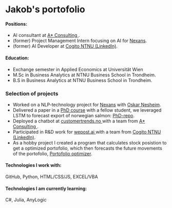 

<h1> Jakob's portofolio </h1>

<h4>  Positions: </h4>
<ul>
  <li>  AI consultant at <a href="https://www.astarconsulting.no/">A* Consulting </a>. </li>
  <li> (former) Project Management Intern focusing on AI for <a href="https://www.nexans.no/no/">Nexans</a>. </li>
  <li> (former) AI Developer at <a href="https://www.linkedin.com/company/cogito-ntnu/mycompany/">Cogito NTNU (LinkedIn)</a>. </li>
</ul>
<h4>  Education: </h4>
<ul>
  <li> Exchange semester in Applied Economics at Universitât Wien</li>
  <li>M.Sc in Business Analytics at NTNU Business School in Trondheim.</li>
  <li>B.S in Business Analytics at NTNU Business School in Trondheim.</li>
</ul>

<h3> Selection of projects</h3>
<ul>
  <li> Worked on a NLP-technology project for <a href="https://www.nexans.no/no/">Nexans</a> with  <a href="https://github.com/oskarnesheim"> Oskar Nesheim</a>.
  <li> Delivered a paper in a <a href="https://www.ntnu.edu/studies/courses/DT8807#tab=omEmnet">PhD course</a> with a fellow student, we leveraged LSTM to forecast export of norwegian salmon: <a href=https://github.com/DataJakob/DT8807-Advanced-Topics-in-Deep-Learning> PhD-repo</a>. </li>
  <li> Deployed a chatbot at <a href="https://www.customertrends.no/"> customertrends.no </a> with a team from <a href="https://www.astarconsulting.no/">A* Consulting </a>.</li>
  <li> Participated in R&D work for <a href="https://wepost.ai/nb/how-wepost-works"> wepost.ai </a>  with a team from <a href="https://www.linkedin.com/company/cogito-ntnu/mycompany/">Cogito NTNU (LinkedIn)</a>.</li>
  <li> As a hobby project I created a program that calculates stock posistion to get a optimized portofolio, which then forecasts the future movements of the portofolio, <a href= "https://github.com/DataJakob/Hobby-projects/blob/main/PortofolioOptimizationForecasting.ipynb">Portofolio optimizer</a>. </li>
</ul>

<h4> Technologies I work with: </h4>
GitHub, Python, HTML/CSS/JS, EXCEL/VBA

<h4> Technologies I am currently learning: </h4>
C#, Julia, AnyLogic

